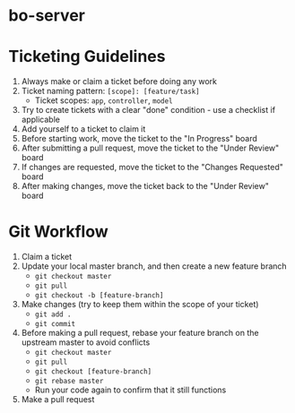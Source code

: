 # bo-server

# Ticketing Guidelines
1. Always make or claim a ticket before doing any work
2. Ticket naming pattern: `[scope]: [feature/task]`
   - Ticket scopes: `app`, `controller`, `model`
3. Try to create tickets with a clear "done" condition - use a checklist if applicable
4. Add yourself to a ticket to claim it
5. Before starting work, move the ticket to the "In Progress" board
6. After submitting a pull request, move the ticket to the "Under Review" board
7. If changes are requested, move the ticket to the "Changes Requested" board
8. After making changes, move the ticket back to the "Under Review" board

# Git Workflow
1. Claim a ticket
2. Update your local master branch, and then create a new feature branch
   - `git checkout master`
   - `git pull`
   - `git checkout -b [feature-branch]`
4. Make changes (try to keep them within the scope of your ticket)
   - `git add .`
   - `git commit`
5. Before making a pull request, rebase your feature branch on the upstream master to avoid conflicts
   - `git checkout master`
   - `git pull`
   - `git checkout [feature-branch]`
   - `git rebase master`
   - Run your code again to confirm that it still functions
6. Make a pull request
